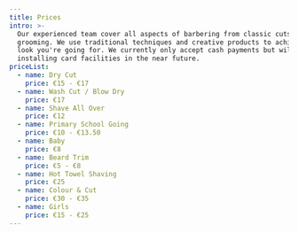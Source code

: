 ```yaml
---
title: Prices
intro: >-
  Our experienced team cover all aspects of barbering from classic cuts to beard
  grooming. We use traditional techniques and creative products to achieve the
  look you're going for. We currently only accept cash payments but will be
  installing card facilities in the near future.
priceList:
  - name: Dry Cut
    price: €15 - €17
  - name: Wash Cut / Blow Dry
    price: €17
  - name: Shave All Over
    price: €12
  - name: Primary School Going
    price: €10 - €13.50
  - name: Baby
    price: €8
  - name: Beard Trim
    price: €5 - €8
  - name: Hot Towel Shaving
    price: €25
  - name: Colour & Cut
    price: €30 - €35
  - name: Girls
    price: €15 - €25
---
```


